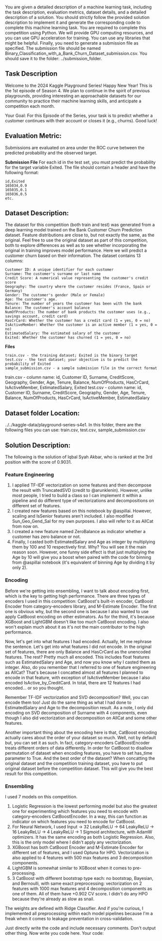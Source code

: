 You are given a detailed description of a machine learning task, including the task description, evaluation metrics, dataset details, and a detailed description of a solution.
You should strictly follow the provided solution description to implement it and generate the corresponding code to complete this machine learning task.
You are required to complete this competition using Python. We will provide GPU computing resources, and you can use GPU acceleration for training.
You can use any libraries that might be helpful.
Finally, you need to generate a submission file as specified. The submission file should be named Binary_Classification_with_a_Bank_Churn_Dataset_submission.csv. You should save it to the folder: ../submission_folder.

## Task Description
Welcome to the 2024 Kaggle Playground Series! Happy New Year! This is the 1st episode of Season 4. We plan to continue in the spirit of previous playgrounds, providing interesting an approachable datasets for our community to practice their machine learning skills, and anticipate a competition each month.

Your Goal: For this Episode of the Series, your task is to predict whether a customer continues with their account or closes it (e.g., churns). Good luck!

##  Evaluation Metric:
Submissions are evaluated on area under the ROC curve between the predicted probability and the observed target.

**Submission File**
For each id in the test set, you must predict the probability for the target variable Exited. The file should contain a header and have the following format:

    id,Exited
    165034,0.9
    165035,0.1
    165036,0.5
    etc.

##  Dataset Description:
The dataset for this competition (both train and test) was generated from a deep learning model trained on the Bank Customer Churn Prediction dataset. Feature distributions are close to, but not exactly the same, as the original. Feel free to use the original dataset as part of this competition, both to explore differences as well as to see whether incorporating the original in training improves model performance. Here we will predict a customer churn based on their information. The dataset contains 13 columns:

    Customer ID: A unique identifier for each customer
    Surname: The customer's surname or last name
    Credit Score: A numerical value representing the customer's credit score
    Geography: The country where the customer resides (France, Spain or Germany)
    Gender: The customer's gender (Male or Female)
    Age: The customer's age.
    Tenure: The number of years the customer has been with the bank
    Balance: The customer's account balance
    NumOfProducts: The number of bank products the customer uses (e.g., savings account, credit card)
    HasCrCard: Whether the customer has a credit card (1 = yes, 0 = no)
    IsActiveMember: Whether the customer is an active member (1 = yes, 0 = no)
    EstimatedSalary: The estimated salary of the customer
    Exited: Whether the customer has churned (1 = yes, 0 = no)

**Files**

    train.csv - the training dataset; Exited is the binary target
    test.csv - the test dataset; your objective is to predict the probability of Exited
    sample_submission.csv - a sample submission file in the correct format

train.csv - column name: id, Customer ID, Surname, CreditScore, Geography, Gender, Age, Tenure, Balance, NumOfProducts, HasCrCard, IsActiveMember, EstimatedSalary, Exited
test.csv - column name: id, Customer ID, Surname, CreditScore, Geography, Gender, Age, Tenure, Balance, NumOfProducts, HasCrCard, IsActiveMember, EstimatedSalary


## Dataset folder Location: 
../../kaggle-data/playground-series-s4e1. In this folder, there are the following files you can use: train.csv, test.csv, sample_submission.csv

## Solution Description:
The following is the solution of Iqbal Syah Akbar, who is ranked at the 3rd position with the score of 0.9031.

### Feature Engineering

1. I applied TF-IDF vectorization on some features and then decompose the result with TruncatedSVD (credit to @arunklenin). However, unlike most people, I tried to build a class so I can implement it within a pipeline and do different type of vectorizations and decompositions on different set of features.
2. I created new features based on this notebook by @aspillai. However, scaling and IsSenior features aren't included. I also modified Sun_Geo_Gend_Sal for my own purposes. I also will refer to it as AllCat from now on.
3. I created a new feature named ZeroBalance as indicator whether a customer has zero balance or not.
4. Finally, I casted both EstimatedSalary and Age as integer by multiplying them by 100 and 10 respectively first. Why? You will see it the main reason soon. However, one funny side effect is that just multiplying the Age by 10 will give you a boost when paired with the code for binning from @aspillai notebook (it's equivalent of binning Age by dividing it by only 2).

### Encoding
Before we're getting into ensembling, I want to talk about encoding first, which is the key to getting high performance. There are three types of encoders I used in this competition: CatBoost's built-in encoder, CatBoost Encoder from category-encoders library, and M-Estimate Encoder. The first one is obvious why, but the second one is because I also wanted to use apply CatBoost encoding on other estimators. As for the third, it's because XGBoost and LightGBM doesn't like too much CatBoost encoding. I also won't explain much about it as it's not the main contributor to the high performance.

Now, let's get into what features I had encoded. Actually, let me rephrase the sentence. Let's get into what features I did not encode. In the original set of features, there are only Balance and HasCrCard as the unencoded features. The rest? Pretty much all encoded. This includes float features such as EstimatedSalary and Age, and now you know why I casted them as integer. Also, do you remember that I referred to one of feature engineering as AllCat? That's because I concatted almost all features I planned to encode in that feature, with exception of IsActiveMember because I also encoded IsActive_by_CreditCard. In total, there are 12 features I had encoded… or so you thought.

Remember TF-IDF vectorization and SVD decomposition? Well, you can encode them too! Just do the same thing as what I had done to EstimatedSalary and Age to the decomposition result. As a note, I only did encoding on SVD decomposition of Surname with 4 components, even though I also did vectorization and decomposition on AllCat and some other features.

Another important thing about the encoding here is that, CatBoost encoding actually cares about the order of your dataset so much. Well, not by default but, you can set it as such. In fact, category-encoders CatBoostEncoder treats different orders of data differently. In order for CatBoost to disallow permutation of dataset when encoding features, you have to set has_time parameter to True. And the best order of the dataset? When concatting the original dataset and the competition training dataset, you have to put original dataset before the competition dataset. This will give you the best result for this competition.

### Ensembling
I used 7 models on this competition.

1. Logistic Regression is the lowest performing model but also the greatest one for experimenting which features you need to encode with category-encoders CatBoostEncoder. In a way, this can function as indicator on which features you need to encode for CatBoost.
2. For Neural Network, I used Input -> 32 LeakyReLU -> 64 LeakyReLU -> 16 LeakyReLU -> 4 LeakyReLU -> 1 Sigmoid architecture, with AdamW optimizers. It has the same encoding as both Logistic Regression. Also, this is the only model where I didn't apply any vectorization.
3. XGBoost has both CatBoost Encoder and M-Estimate Encoder for different set of features, and I used Optuna for HPO. Vectorization is also applied to 4 features with 500 max features and 3 decomposition components.
4. LightGBM is somewhat similar to XGBoost when it comes to pre-processing.
5. 3 CatBoost with different bootstrap type each: no bootstrap, Bayesian, and Bernoulli, with same exact preprocessing: vectorization on 2 features with 1000 max features and 4 decomposition components as one of them. All of them have +0.902 CV score. I didn't do any HPO because they're already as slow as snail.

The weights are defined with Ridge Classifier. And if you're curious, I implemented all preprocessing within each model pipelines because I'm a freak when it comes to leakage preventation in cross-validation.


Just directly write the code and include necessary comments. Don't output other thing. Now write you code here. 
Your code: